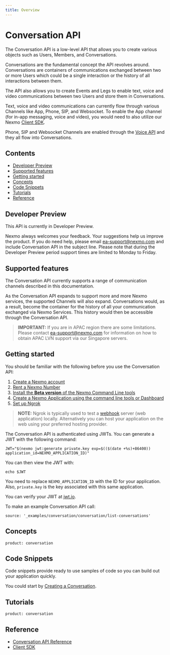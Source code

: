 ```yaml
---
title: Overview
---
```


# Conversation API

The Conversation API is a low-level API that allows you to create various objects such as Users, Members, and Conversations.

Conversations are the fundamental concept the API revolves around. Conversations are containers of communications exchanged between two or more Users which could be a single interaction or the history of all interactions between them.

The API also allows you to create Events and Legs to enable text, voice and video communications between two Users and store them in Conversations.

Text, voice and video communications can currently flow through various Channels like App, Phone, SIP, and Websocket. To enable the App channel (for in-app messaging, voice and video), you would need to also utilize our Nexmo [Client SDK](/client-sdk/overview).

Phone, SIP and Websocket Channels are enabled through the [Voice API](/voice/voice-api/overview) and they all flow into Conversations.

## Contents

* [Developer Preview](#developer-preview)
* [Supported features](#supported-features)
* [Getting started](#getting-started)
* [Concepts](#concepts)
* [Code Snippets](#code-snippets)
* [Tutorials](#tutorials)
* [Reference](#reference)

## Developer Preview

This API is currently in Developer Preview.

Nexmo always welcomes your feedback. Your suggestions help us improve the product. If you do need help, please email [ea-support@nexmo.com](mailto:ea-support@nexmo.com) and include Conversation API in the subject line. Please note that during the Developer Preview period support times are limited to Monday to Friday.

## Supported features

The Conversation API currently supports a range of communication channels described in this documentation.

As the Conversation API expands to support more and more Nexmo services, the supported Channels will also expand.
Conversations would, as a result, become the container for the history of all your communication exchanged via Nexmo Services. This history would then be accessible through the Conversation API.

> **IMPORTANT:** If you are in APAC region there are some limitations. Please contact [ea-support@nexmo.com](mailto:ea-support@nexmo.com) for information on how to obtain APAC LVN support via our Singapore servers.

## Getting started

You should be familiar with the following before you use the Conversation API:

1. [Create a Nexmo account](/account/guides/dashboard-management#create-and-configure-a-nexmo-account)
2. [Rent a Nexmo Number](/numbers/guides/number-management#rent-a-virtual-number)
3. [Install the **Beta version** of the Nexmo Command Line tools](https://github.com/nexmo/nexmo-cli/tree/beta)
4. [Create a Nexmo Application using the command line tools or Dashboard](/concepts/guides/applications#getting-started-with-applications)
5. [Set up Ngrok](https://ngrok.com)

> **NOTE:** Ngrok is typically used to test a [webhook](/concepts/guides/webhooks) server (web application) locally. Alternatively you can host your application on the web using your preferred hosting provider.

The Conversation API is authenticated using JWTs. You can generate a JWT with the following command:

``` shell
JWT="$(nexmo jwt:generate private.key exp=$(($(date +%s)+86400)) application_id=NEXMO_APPLICATION_ID)"
```

You can then view the JWT with:

```
echo $JWT
```

You need to replace `NEXMO_APPLICATION_ID` with the ID for your application. Also, `private.key` is the key associated with this same application.

You can verify your JWT at [jwt.io](https://jwt.io).

To make an example Conversation API call:

```code_snippets
source: '_examples/conversation/conversation/list-conversations'
```

## Concepts

```concept_list
product: conversation
```

## Code Snippets

Code snippets provide ready to use samples of code so you can build out your application quickly.

You could start by [Creating a Conversation](/conversation/code-snippets/conversation/create-conversation).

## Tutorials

```tutorials
product: conversation
```

## Reference

* [Conversation API Reference](/api/conversation)
* [Client SDK](/client-sdk/overview)
